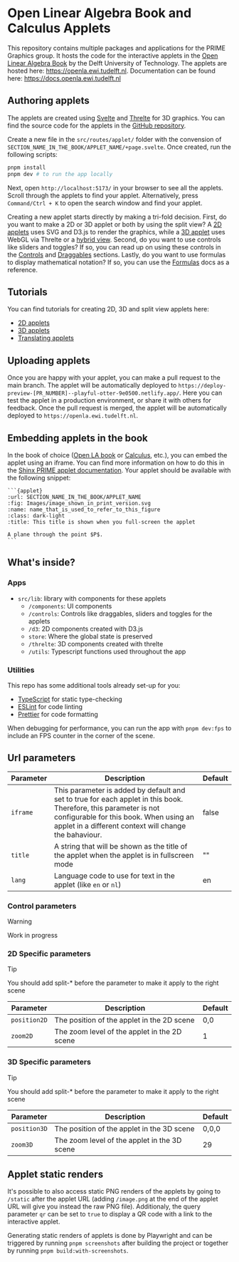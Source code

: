 # Open Linear Algebra Book and Calculus Applets

This repository contains multiple packages and applications for the PRIME Graphics group. It hosts the code for the interactive applets in the [Open Linear Algebra Book](https://interactivetextbooks.tudelft.nl/linear-algebra/) by the Delft University of Technology. The applets are hosted here: https://openla.ewi.tudelft.nl. Documentation can be found here: https://docs.openla.ewi.tudelft.nl

## Authoring applets

The applets are created using [Svelte](https://svelte.dev/) and [Threlte](https://threlte.xyz/) for 3D graphics.
You can find the source code for the applets in the [GitHub repository](https://github.com/PRIME-TU-Delft/Open-LA-Applets).

Create a new file in the `src/routes/applet/` folder with the convension of `SECTION_NAME_IN_THE_BOOK/APPLET_NAME/+page.svelte`.
Once created, run the following scripts:

```bash
pnpm install
pnpm dev # to run the app locally
```

Next, open `http://localhost:5173/` in your browser to see all the applets. Scroll through the applets to find your applet.
Alternatively, press `Command/Ctrl + K` to open the search window and find your applet.

Creating a new applet starts directly by making a tri-fold decision. First, do you want to make a 2D or 3D applet or both by using the split view? A [2D applets](https://docs.openla.ewi.tudelft.nl/?path=/docs/initialize-canvas2d--docs) uses SVG and D3.js to render the graphics, while a [3D applet](https://docs.openla.ewi.tudelft.nl/?path=/docs/initialize-canvas3d--docs) uses WebGL via Threlte or a [hybrid view](https://docs.openla.ewi.tudelft.nl/?path=/docs/initialize-splitcanvas2d--docs). Second, do you want to use controls like sliders and toggles? If so, you can read up on using these controls in the
[Controls](https://docs.openla.ewi.tudelft.nl/?path=/docs/initialize-controls--docs) and [Draggables](https://docs.openla.ewi.tudelft.nl/?path=/docs/initialize-draggables--docs) sections. Lastly, do you want to use formulas to display mathematical notation? If so, you can use the [Formulas](https://docs.openla.ewi.tudelft.nl/?path=/docs/initialize-formulas--docs) docs as a reference.

## Tutorials

You can find tutorials for creating 2D, 3D and split view applets here:

- [2D applets](https://docs.openla.ewi.tudelft.nl/?path=/docs/tutorials-tutorial-2d--docs)
- [3D applets](https://docs.openla.ewi.tudelft.nl/?path=/docs/tutorials-tutorial-3d--docs)
- [Translating applets](https://docs.openla.ewi.tudelft.nl/?path=/docs/tutorials-tutorial-translation--docs)

## Uploading applets

Once you are happy with your applet, you can make a pull request to the main branch. The applet will be automatically
deployed to `https://deploy-preview-[PR_NUMBER]--playful-otter-9e0500.netlify.app/`. Here you can test the applet in a production
environment, or share it with others for feedback. Once the pull request is merged, the applet will be automatically
deployed to `https://openla.ewi.tudelft.nl`.

## Embedding applets in the book

In the book of choice ([Open LA book](https://github.com/TUDelft-PRIME-Books/Linear-Algebra) or [Calculus](https://github.com/TUDelft-PRIME-Books/Calculus), etc.),
you can embed the applet using an iframe. You can find more information on how to do this in the
[Shinx PRIME applet documentation](https://github.com/TeachBooks/Sphinx-PRIME-applets). Your applet should be available with the following snippet:

````
```{applet}
:url: SECTION_NAME_IN_THE_BOOK/APPLET_NAME
:fig: Images/image_shown_in_print_version.svg
:name: name_that_is_used_to_refer_to_this_figure
:class: dark-light
:title: This title is shown when you full-screen the applet

A plane through the point $P$.
```
````

## What's inside?

### Apps

- `src/lib`: library with components for these applets
  - `/components`: UI components
  - `/controls`: Controls like draggables, sliders and toggles for the applets
  - `/d3`: 2D components created with D3.js
  - `store`: Where the global state is preserved
  - `/threlte`: 3D components created with threlte
  - `/utils`: Typescript functions used throughout the app

### Utilities

This repo has some additional tools already set-up for you:

- [TypeScript](https://www.typescriptlang.org/) for static type-checking
- [ESLint](https://eslint.org/) for code linting
- [Prettier](https://prettier.io) for code formatting

When debugging for performance, you can run the app with `pnpm dev:fps` to include an FPS counter in the corner of the scene.

## Url parameters

<!-- Autocomplete makes a mess out of this table :( -->

| Parameter | Description                                                                                                                                                                                                          | Default |
| --------- | -------------------------------------------------------------------------------------------------------------------------------------------------------------------------------------------------------------------- | ------- |
| `iframe`  | This parameter is added by default and set to true for each applet in this book. Therefore, this parameter is not configurable for this book. When using an applet in a different context will change the bahaviour. | false   |
| `title`   | A string that will be shown as the title of the applet when the applet is in fullscreen mode                                                                                                                         | ""      |
| `lang`    | Language code to use for text in the applet (like `en` or `nl`)                                                                                                                                                      | en      |

### Control parameters

> [!WARNING]
> Work in progress

### 2D Specific parameters

> [!TIP]
> You should add split-\* before the parameter to make it apply to the right scene

| Parameter    | Description                                  | Default |
| ------------ | -------------------------------------------- | ------- |
| `position2D` | The position of the applet in the 2D scene   | 0,0     |
| `zoom2D`     | The zoom level of the applet in the 2D scene | 1       |

### 3D Specific parameters

> [!TIP]
> You should add split-\* before the parameter to make it apply to the right scene

| Parameter    | Description                                  | Default |
| ------------ | -------------------------------------------- | ------- |
| `position3D` | The position of the applet in the 3D scene   | 0,0,0   |
| `zoom3D`     | The zoom level of the applet in the 3D scene | 29      |

## Applet static renders

It's possible to also access static PNG renders of the applets by going to `/static` after the applet URL (adding `/image.png` at the end of the applet URL will give you instead the raw PNG file). Additionaly, the query parameter `qr` can be set to `true` to display a QR code with a link to the interactive applet.

Generating static renders of applets is done by Playwright and can be triggered by running `pnpm screenshots` after building the project or together by running `pnpm build:with-screenshots`.
